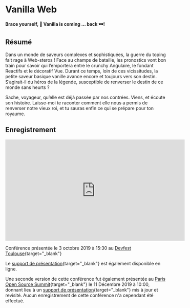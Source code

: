 # Vanilla Web

**Brace yourself, :icecream: Vanilla is coming … back :dark_sunglasses:!**

## Résumé

Dans un monde de saveurs complexes et sophistiquées, la guerre du toping fait rage à Web-steros !
Face au champs de bataille, les pronostics vont bon train pour savoir qui l’emportera entre le crunchy Angulaire, le fondant Reactifs et le décoratif Vue.
Durant ce temps, loin de ces vicissitudes, la petite saveur basique vanille avance encore et toujours vers son destin.
S’agirait-il du héros de la légende, susceptible de renverser le destin de ce monde sans heurts ?

Sache, voyageur, qu’elle est déjà passée par nos contrées. Viens, et écoute son histoire. Laisse-moi te raconter comment elle nous a permis de renverser notre vieux roi, et tu sauras enfin ce qui se prépare pour ton royaume.

## Enregistrement

<div class="video-16x9">
<iframe width="560" height="315" src="https://www.youtube-nocookie.com/embed/-d_Ka7OE4Xk" frameborder="0" allow="accelerometer; autoplay; encrypted-media; gyroscope; picture-in-picture" allowfullscreen></iframe>
</div>

Conférence présentée le 3 octobre 2019 à 15:30 au [Devfest Toulouse](https://2019.devfesttoulouse.fr/sessions/brace_yourself__vanilla_is_coming__back__/){target="\_blank"}

Le [support de présentation](/slides/vanilla1/devfesttlse19/index.html){target="\_blank"} est également disponible en ligne.

Une seconde version de cette conférence fut également présentée au [Paris Open Source Summit](https://2019.opensourcesummit.paris/){target="\_blank"} le 11 Décembre 2019 à 10:00, donnant lieu à un [support de présentation](/slides/vanilla1/poss19/index.html){target="\_blank"} mis à jour et revisité.
Aucun enregistrement de cette conférence n'a cependant été effectué.
